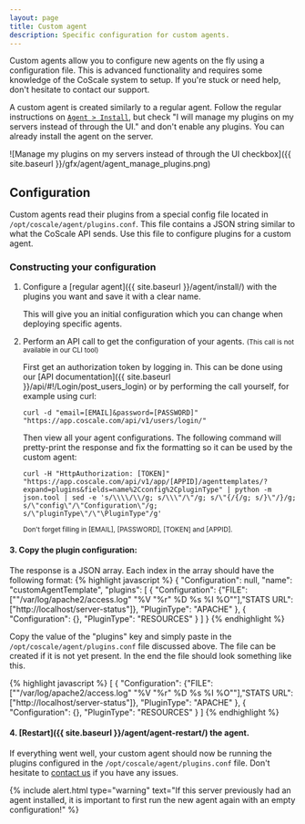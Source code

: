 ```yaml
---
layout: page
title: Custom agent
description: Specific configuration for custom agents.
---
```


Custom agents allow you to configure new agents on the fly using a configuration file. This is advanced functionality and requires some knowledge of the CoScale system to setup. If you're stuck or need help, don't hesitate to contact our support.


A custom agent is created similarly to a regular agent. Follow the regular instructions on <a href="http://app.coscale.com" db-href="/agent/install/" class="js-dashboard-link">`Agent > Install`</a>, but check "I will manage my plugins on my servers instead of through the UI." and don't enable any plugins. You can already install the agent on the server.

![Manage my plugins on my servers instead of through the UI checkbox]({{ site.baseurl }}/gfx/agent/agent_manage_plugins.png)


## Configuration

Custom agents read their plugins from a special config file located in `/opt/coscale/agent/plugins.conf`.
This file contains a JSON string similar to what the CoScale API sends. Use this file to configure plugins for a custom agent.

### Constructing your configuration

1. Configure a [regular agent]({{ site.baseurl }}/agent/install/) with the plugins you want and save it with a clear name.


    This will give you an initial configuration which you can change when deploying specific agents.


2. Perform an API call to get the configuration of your agents. <small>(This call is not available in our CLI tool)</small>

   First get an authorization token by logging in. This can be done using our [API documentation]({{ site.baseurl }}/api/#!/Login/post_users_login) or by performing the call yourself, for example using curl:

   `curl -d "email=[EMAIL]&password=[PASSWORD]" "https://app.coscale.com/api/v1/users/login/"`

   Then view all your agent configurations. The following command will pretty-print the response and fix the formatting so it can be used by the custom agent:

   `curl -H "HttpAuthorization: [TOKEN]" "https://app.coscale.com/api/v1/app/[APPID]/agenttemplates/?expand=plugins&fields=name%2Cconfig%2CpluginType" | python -m json.tool | sed -e 's/\\\\/\\/g; s/\\\"/\"/g; s/\"{/{/g; s/}\"/}/g; s/\"config\"/\"Configuration\"/g; s/\"pluginType\"/\"\PluginType"/g'`

   <small>Don't forget filling in [EMAIL], [PASSWORD], [TOKEN] and [APPID].</small>


#### 3. Copy the plugin configuration:
   The response is a JSON array. Each index in the array should have the following format:
   {% highlight javascript %}
{
    "Configuration": null,
    "name": "customAgentTemplate",
    "plugins": [
        {
            "Configuration": {"FILE":["\"/var/log/apache2/access.log\" \"%V \"%r\" %D %s %I %O\""],"STATS URL":["http://localhost/server-status"]},
            "PluginType": "APACHE"
        },
        {
            "Configuration": {},
            "PluginType": "RESOURCES"
        }
    ]
}
   {% endhighlight %}

   Copy the value of the "plugins" key and simply paste in the `/opt/coscale/agent/plugins.conf` file discussed above. The file can be created if it is not yet present. In the end the file should look something like this.

   {% highlight javascript %}
[
   {
       "Configuration": {"FILE":["\"/var/log/apache2/access.log\" \"%V \"%r\" %D %s %I %O\""],"STATS URL":["http://localhost/server-status"]},
       "PluginType": "APACHE"
   },
   {
       "Configuration": {},
       "PluginType": "RESOURCES"
   }
]
   {% endhighlight %}


#### 4. [Restart]({{ site.baseurl }}/agent/agent-restart/) the agent.

   If everything went well, your custom agent should now be running the plugins configured in the `/opt/coscale/agent/plugins.conf` file. Don't hesitate to <a href="mailto:info@coscale.com" class="js-support">contact us</a> if you have any issues.

   {% include alert.html type="warning" text="If this server previously had an agent installed, it is important to first run the new agent again with an empty configuration!" %}
